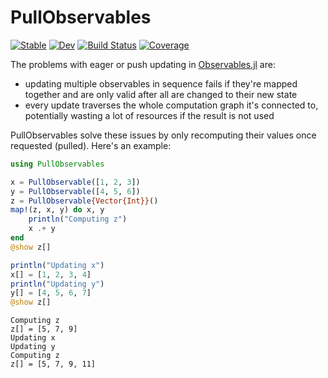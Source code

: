 # PullObservables

[![Stable](https://img.shields.io/badge/docs-stable-blue.svg)](https://jkrumbiegel.github.io/PullObservables.jl/stable/)
[![Dev](https://img.shields.io/badge/docs-dev-blue.svg)](https://jkrumbiegel.github.io/PullObservables.jl/dev/)
[![Build Status](https://github.com/jkrumbiegel/PullObservables.jl/actions/workflows/CI.yml/badge.svg?branch=main)](https://github.com/jkrumbiegel/PullObservables.jl/actions/workflows/CI.yml?query=branch%3Amain)
[![Coverage](https://codecov.io/gh/jkrumbiegel/PullObservables.jl/branch/main/graph/badge.svg)](https://codecov.io/gh/jkrumbiegel/PullObservables.jl)

The problems with eager or push updating in [Observables.jl](https://github.com/JuliaGizmos/Observables.jl) are:
- updating multiple observables in sequence fails if they're mapped together and are only valid after all are changed to their new state
- every update traverses the whole computation graph it's connected to, potentially wasting a lot of resources if the result is not used

PullObservables solve these issues by only recomputing their values once requested (pulled).
Here's an example:

```julia
using PullObservables

x = PullObservable([1, 2, 3])
y = PullObservable([4, 5, 6])
z = PullObservable{Vector{Int}}()
map!(z, x, y) do x, y
    println("Computing z")
    x .+ y
end
@show z[]

println("Updating x")
x[] = [1, 2, 3, 4]
println("Updating y")
y[] = [4, 5, 6, 7]
@show z[]
```

```
Computing z
z[] = [5, 7, 9]
Updating x
Updating y
Computing z
z[] = [5, 7, 9, 11]
```
